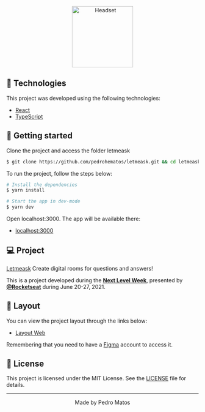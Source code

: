 <p align="center">
  <img alt="Headset" src=".github/icon.svg" width="160px">
</p>

## 🧪 Technologies

This project was developed using the following technologies:

- [React](https://reactjs.org)
- [TypeScript](https://www.typescriptlang.org/)

## 🚀 Getting started

Clone the project and access the folder letmeask

```bash
$ git clone https://github.com/pedrohematos/letmeask.git && cd letmeask
```

To run the project, follow the steps below:

```bash
# Install the dependencies
$ yarn install

# Start the app in dev-mode
$ yarn dev
```

Open localhost:3000. The app will be available there:

- [localhost:3000](http://localhost:3000/)

## 💻 Project

[Letmeask](https://letmeask-matos.web.app/) Create digital rooms for questions and answers!

This is a project developed during the **[Next Level Week](https://nextlevelweek.com/)**, presented by **[@Rocketseat](https://github.com/Rocketseat)** during June 20-27, 2021.

## 🔖 Layout

You can view the project layout through the links below:

- [Layout Web](https://www.figma.com/file/u0BQK8rCf2KgzcukdRRCWh/Letmeask?node-id=0%3A1)

Remembering that you need to have a [Figma](http://figma.com/) account to access it.

## 📝 License

This project is licensed under the MIT License. See the [LICENSE](LICENSE.md) file for details.

---

<p align="center">Made by Pedro Matos</p>
